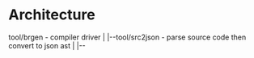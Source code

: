 # Architecture

tool/brgen - compiler driver
|
|--tool/src2json - parse source code then convert to json ast
|
|--
